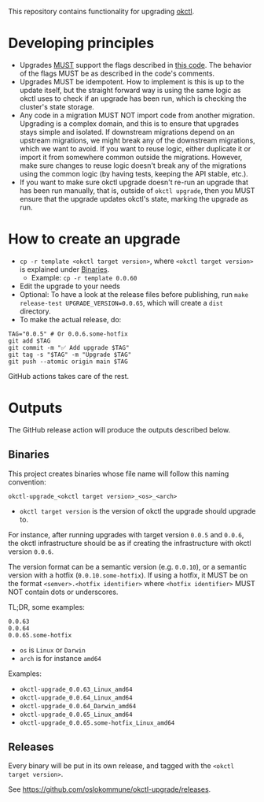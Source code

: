 This repository contains functionality for upgrading [okctl](https://github.com/oslokommune/okctl).

# Developing principles

* Upgrades [MUST](https://www.ietf.org/rfc/rfc2119.txt) support the flags described in [this code](template/main.go).
  The behavior of the flags MUST be as described in the code's comments.
* Upgrades MUST be idempotent. How to implement is this is up to the update itself, but the straight forward way is
  using the same logic as okctl uses to check if an upgrade has been run, which is checking the cluster's state storage. 
* Any code in a migration MUST NOT import code from another migration.
  Upgrading is a complex domain, and this is to ensure that upgrades stays simple and isolated. If downstream migrations
  depend on an upstream migrations, we might break any of the downstream migrations, which we want to avoid. If you want
  to reuse logic, either duplicate it or import it from somewhere common outside the migrations. However, make sure
  changes to reuse logic doesn't break any of the migrations using the common logic (by having tests, keeping the API
  stable, etc.).
* If you want to make sure okctl upgrade doesn't re-run an upgrade that has been run manually, that is, outside of
  `okctl upgrade`, then you MUST ensure that the upgrade updates okctl's state, marking the upgrade as run.

# How to create an upgrade

* `cp -r template <okctl target version>`, where `<okctl target version>` is explained under [Binaries](#binaries).
   * Example: `cp -r template 0.0.60`
* Edit the upgrade to your needs
* Optional: To have a look at the release files before publishing, run `make release-test UPGRADE_VERSION=0.0.65`, which will
create a `dist` directory.
* To make the actual release, do:

```shell
TAG="0.0.5" # Or 0.0.6.some-hotfix
git add $TAG
git commit -m "✅ Add upgrade $TAG"
git tag -s "$TAG" -m "Upgrade $TAG"
git push --atomic origin main $TAG
```

GitHub actions takes care of the rest.

# Outputs

The GitHub release action will produce the outputs described below.

## Binaries

This project creates binaries whose file name will follow this naming convention:

```
okctl-upgrade_<okctl target version>_<os>_<arch>
```

* `okctl target version` is the version of okctl the upgrade should upgrade to.

For instance, after running upgrades with target version `0.0.5` and `0.0.6`, the okctl infrastructure should be as if
creating the infrastructure with okctl version `0.0.6`.
 
The version format can be a semantic version (e.g. `0.0.10`), or a semantic version with a hotfix (`0.0.10.some-hotfix`). If
using a hotfix, it MUST be on the format `<semver>.<hotfix identifier>` where `<hotfix identifier>` MUST NOT contain
dots or underscores.

TL;DR, some examples:

```shell
0.0.63
0.0.64
0.0.65.some-hotfix
```

  * `os` is `Linux` or `Darwin`
  * `arch` is for instance `amd64`

Examples:
* `okctl-upgrade_0.0.63_Linux_amd64`
* `okctl-upgrade_0.0.64_Linux_amd64`
* `okctl-upgrade_0.0.64_Darwin_amd64`
* `okctl-upgrade_0.0.65_Linux_amd64`
* `okctl-upgrade_0.0.65.some-hotfix_Linux_amd64`

## Releases

Every binary will be put in its own release, and tagged with the `<okctl target version>`.

See https://github.com/oslokommune/okctl-upgrade/releases.

